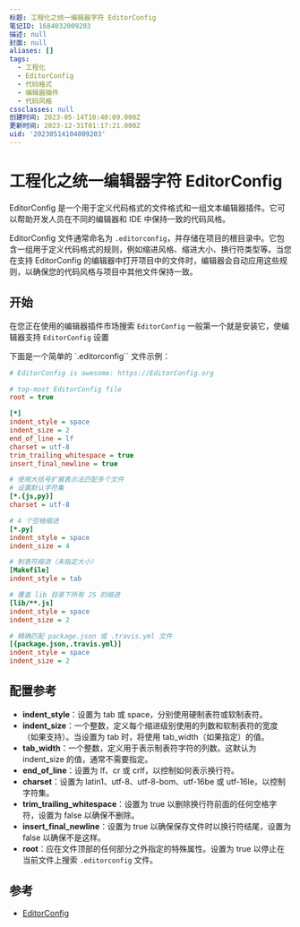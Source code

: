 ```yaml
---
标题: 工程化之统一编辑器字符 EditorConfig
笔记ID: 1684032009203
描述: null
封面: null
aliases: []
tags:
  - 工程化
  - EditorConfig
  - 代码格式
  - 编辑器插件
  - 代码风格
cssclasses: null
创建时间: 2023-05-14T10:40:09.000Z
更新时间: 2023-12-31T01:17:21.000Z
uid: '20230514104009203'
---
```


# 工程化之统一编辑器字符 EditorConfig

EditorConfig 是一个用于定义代码格式的文件格式和一组文本编辑器插件。它可以帮助开发人员在不同的编辑器和 IDE 中保持一致的代码风格。

EditorConfig 文件通常命名为 `.editorconfig`，并存储在项目的根目录中。它包含一组用于定义代码格式的规则，例如缩进风格、缩进大小、换行符类型等。当您在支持 EditorConfig 的编辑器中打开项目中的文件时，编辑器会自动应用这些规则，以确保您的代码风格与项目中其他文件保持一致。

## 开始

在您正在使用的编辑器插件市场搜索 `EditorConfig` 一般第一个就是安装它，使编辑器支持 `EditorConfig` 设置

下面是一个简单的 `.editorconfig`` 文件示例：

```ini
# EditorConfig is awesome: https://EditorConfig.org

# top-most EditorConfig file
root = true

[*]
indent_style = space
indent_size = 2
end_of_line = lf
charset = utf-8
trim_trailing_whitespace = true
insert_final_newline = true

# 使用大括号扩展表示法匹配多个文件
# 设置默认字符集
[*.{js,py}]
charset = utf-8

# 4 个空格缩进
[*.py]
indent_style = space
indent_size = 4

# 制表符缩进（未指定大小）
[Makefile]
indent_style = tab

# 覆盖 lib 目录下所有 JS 的缩进
[lib/**.js]
indent_style = space
indent_size = 2

# 精确匹配 package.json 或 .travis.yml 文件
[{package.json,.travis.yml}]
indent_style = space
indent_size = 2
```

## 配置参考

- **indent_style**：设置为 tab 或 space，分别使用硬制表符或软制表符。
- **indent_size**：一个整数，定义每个缩进级别使用的列数和软制表符的宽度（如果支持）。当设置为 tab 时，将使用 tab_width（如果指定）的值。
- **tab_width**：一个整数，定义用于表示制表符字符的列数。这默认为 indent_size 的值，通常不需要指定。
- **end_of_line**：设置为 lf、cr 或 crlf，以控制如何表示换行符。
- **charset**：设置为 latin1、utf-8、utf-8-bom、utf-16be 或 utf-16le，以控制字符集。
- **trim_trailing_whitespace**：设置为 true 以删除换行符前面的任何空格字符，设置为 false 以确保不删除。
- **insert_final_newline**：设置为 true 以确保保存文件时以换行符结尾，设置为 false 以确保不是这样。
- **root**：应在文件顶部的任何部分之外指定的特殊属性。设置为 true 以停止在当前文件上搜索 `.editorconfig` 文件。

## 参考

- [EditorConfig](https://EditorConfig.org)
